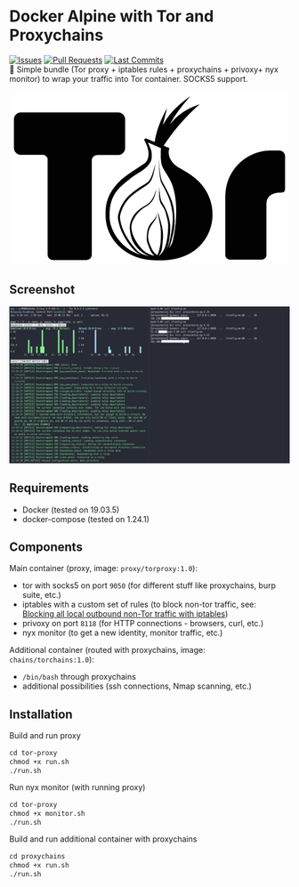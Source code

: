 # Docker Alpine with Tor and Proxychains
[![Issues](https://img.shields.io/github/issues/manmolecular/alpine-tor-proxychains)](https://github.com/manmolecular/alpine-tor-proxychains/issues)
[![Pull Requests](https://img.shields.io/github/issues-pr/manmolecular/alpine-tor-proxychains)](https://github.com/manmolecular/alpine-tor-proxychains/pulls)
[![Last Commits](https://img.shields.io/github/last-commit/manmolecular/alpine-tor-proxychains)](https://github.com/manmolecular/alpine-tor-proxychains/commits/master)  
:bust_in_silhouette: Simple bundle (Tor proxy + iptables rules + proxychains + privoxy+ nyx monitor) to wrap your traffic into Tor container. SOCKS5 support.  

<p align="center">
  <img src="https://raw.githubusercontent.com/manmolecular/alpine-tor-proxychains/master/assets/tor-logo.png?raw=true">
</p>  

## Screenshot

<p align="center">
  <img src="https://raw.githubusercontent.com/manmolecular/alpine-tor-proxychains/master/assets/screenshot.jpg">
</p>  

## Requirements
- Docker (tested on 19.03.5)  
- docker-compose (tested on 1.24.1)  

## Components
Main container (proxy, image: `proxy/torproxy:1.0`):  
- tor with socks5 on port `9050` (for different stuff like proxychains, burp suite, etc.)  
- iptables with a custom set of rules (to block non-tor traffic, see: [Blocking all local outbound non-Tor traffic with iptables](https://trac.torproject.org/projects/tor/wiki/doc/BlockingNonTorTraffic))  
- privoxy on port `8118` (for HTTP connections - browsers, curl, etc.)  
- nyx monitor (to get a new identity, monitor traffic, etc.)  
  
Additional container (routed with proxychains, image: `chains/torchains:1.0`):  
- `/bin/bash` through proxychains
- additional possibilities (ssh connections, Nmap scanning, etc.)


## Installation
Build and run proxy
```
cd tor-proxy
chmod +x run.sh
./run.sh
```
Run nyx monitor (with running proxy)
```
cd tor-proxy
chmod +x monitor.sh
./run.sh
```
Build and run additional container with proxychains
```
cd proxychains
chmod +x run.sh
./run.sh
```
